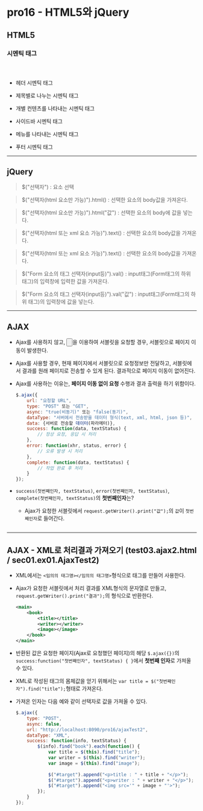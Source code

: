 #	pro16 - HTML5와 jQuery

##	HTML5

###	시멘틱 태그

>	<header></header>

*	헤더 시멘틱 태그

>	<section></section>

*	제목별로 나누는 시멘틱 태그
	
>	 <article></article>

*	개별 컨텐츠를 나타내는 시멘틱 태그
	
>	<aside></aside>

*	사이드바 시멘틱 태그
	
>	<nav></nav>

*	메뉴를 나타내는 시멘틱 태그
	
>	<footer></footer>

*	푸터 시멘틱 태그
		
---

##	jQuery

>	$("선택자") : 요소 선택

>	$("선택자(html 요소만 가능)").html() : 선택한 요소의 body값을 가져온다.

>	$("선택자(html 요소만 가능)").html("값") : 선택한 요소의 body에 값을 넣는다.

>	$("선택자(html 또는 xml 요소 가능)").text() : 선택한 요소의 body값을 가져온다.

>	$("선택자(html 또는 xml 요소 가능)").text() : 선택한 요소의 body값을 가져온다.

>	$("Form 요소의 태그 선택자(input등)").val() : input태그(Form태그의 하위 태그)의 입력창에 입력한 값을 가져온다.

>	$("Form 요소의 태그 선택자(input등)").val("값") : input태그(Form태그의 하위 태그)의 입력창에 값을 넣는다.

---

##	AJAX
	
*	Ajax를 사용하지 않고, <input type="button">을 이용하여 서블릿을 요청할 경우, 서블릿으로 페이지 이동이 발생한다.
	
*	Ajax를 사용할 경우, 현재 페이지에서 서블릿으로 요청정보만 전달하고, 서블릿에서 결과를 원래 페이지로 전송할 수 있게 된다. 결과적으로 페이지 이동이 없어진다.
	
*	Ajax를 사용하는 이유는, **페이지 이동 없이 요청** 수행과 결과 출력을 하기 위함이다.

	```javascript
	$.ajax({
		url: "요청할 URL",
		type: "POST" 또는 "GET",
		async: "true(비동기)" 또는 "false(동기)",
		dataType: "서버에서 전송받을 데이터 형식(text, xml, html, json 등)",
		data: {서버로 전송할 데이터(파라메터)},
		success: function(data, textStatus) {
			// 정상 요청, 응답 시 처리
		},
		error: function(xhr, status, error) {
			// 오류 발생 시 처리
		},
		complete: function(data, textStatus) {
			// 작업 완료 후 처리
		}
	});
	
*	``success(첫번째인자, textStatus)``, ``error(첫번째인자, textStatus)``, ``complete(첫번째인자, textStatus)``의 **첫번째인자**는?

	*	Ajax가 요청한 서블릿에서 ``request.getWriter().print("값");``의 ``값``이 ``첫번째인자``로 들어간다.
	```
	
---

##	AJAX - XML로 처리결과 가져오기 (test03.ajax2.html / sec01.ex01.AjaxTest2)

*	XML에서는 ``<임의의 태그명></임의의 태그명>``형식으로 태그를 만들어 사용한다.

*	Ajax가 요청한 서블릿에서 처리 결과를 XML형식의 문자열로 만들고, ``request.getWriter().print("결과");``의 형식으로 반환한다.

	```xml
	<main>
		<book>
			<title></title>
			<writer></writer>
			<image></image>
		</book>
	</main>
	```

*	반환된 값은 요청한 페이지(Ajax로 요청했던 페이지)의 해당 ``$.ajax({})``의 ``success:function("첫번째인자", textStatus) { }``에서 **첫번째 인자**로 가져올 수 있다.

*	XML로 작성된 태그의 몸체값을 얻기 위해서는 ``var title = $("첫번째인자").find("title");``형태로 가져온다.

*	가져온 인자는 다음 예와 같이 선택자로 값을 가져올 수 있다.

	```javascript
	$.ajax({
		type: "POST",
		async: false,
		url: "http://localhost:8090/pro16/ajaxTest2",
		dataType: "XML",
		success: function(info, textStatus) {
			$(info).find("book").each(function() {
				var title = $(this).find("title");
				var writer = $(this).find("writer");
				var image = $(this).find("image");
				
				$("#target").append("<p>title : " + title + "</p>");
				$("#target").append("<p>writer : " + writer + "</p>");
				$("#target").append("<img src='" + image + "'>");
			});
		}
	});
	```